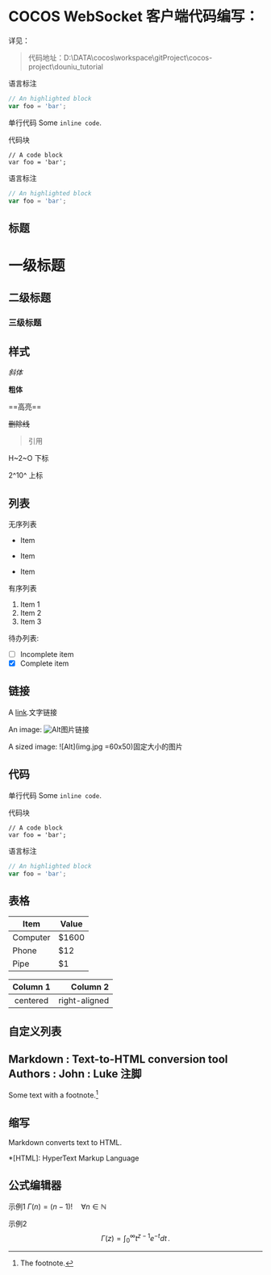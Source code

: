 # COCOS WebSocket 客户端代码编写：

详见：
> 代码地址：D:\DATA\cocos\workspace\gitProject\cocos-project\douniu_tutorial

语言标注
```javascript
// An highlighted block
var foo = 'bar';
```


单行代码
Some `inline code`.

代码块
```
// A code block
var foo = 'bar';
```

语言标注
```javascript
// An highlighted block
var foo = 'bar';
```

标题
---------------------------

# 一级标题
## 二级标题
### 三级标题

样式
---------------------------

*斜体*  

**粗体**  

==高亮==

~~删除线~~

> 引用

H~2~O 下标

2^10^ 上标

列表
---------------------------

无序列表
- Item
 * Item
 + Item

有序列表
1. Item 1
2. Item 2
3. Item 3

待办列表:
- [ ] Incomplete item
- [x] Complete item

链接
---------------------------

A [link](http://example.com).文字链接

An image: ![Alt](img.jpg)图片链接

A sized image: ![Alt](img.jpg =60x50)固定大小的图片

代码
---------------------------

单行代码
Some `inline code`.

代码块
```
// A code block
var foo = 'bar';
```

语言标注
```javascript
// An highlighted block
var foo = 'bar';
```

表格
---------------------------

Item | Value
-------- | -----
Computer | $1600
Phone | $12
Pipe | $1 

| Column 1 | Column 2 |
|:--------:| -------------:|
| centered | right-aligned | 

自定义列表
---------------------------

Markdown
:  Text-to-HTML conversion tool Authors
:  John
:  Luke 注脚
---------------------------

Some text with a footnote.[^1]

[^1]: The footnote.

缩写
---------------------------

Markdown converts text to HTML.

*[HTML]: HyperText Markup Language

公式编辑器
---------------------------

示例1
$\Gamma(n) = (n-1)!\quad\forall
n\in\mathbb N$  

示例2
$$
\Gamma(z) = \int_0^\infty t^{z-1}e^{-t}dt\,.
$$
